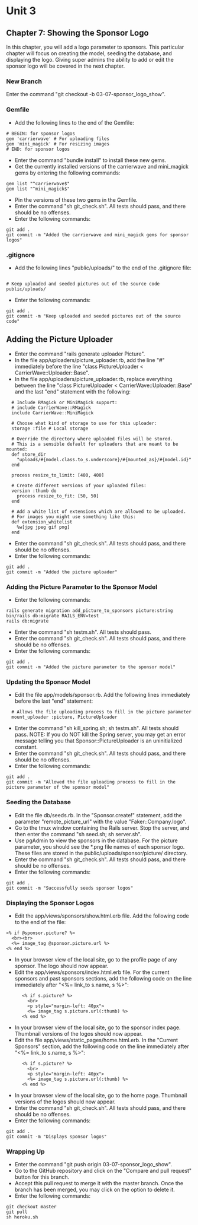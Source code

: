 # Unit 3
## Chapter 7: Showing the Sponsor Logo

In this chapter, you will add a logo parameter to sponsors.  This particular chapter will focus on creating the model, seeding the database, and displaying the logo.  Giving super admins the ability to add or edit the sponsor logo will be covered in the next chapter.

### New Branch
Enter the command "git checkout -b 03-07-sponsor_logo_show".

### Gemfile
* Add the following lines to the end of the Gemfile:
```
# BEGIN: for sponsor logos
gem 'carrierwave' # For uploading files
gem 'mini_magick' # For resizing images
# END: for sponsor logos
```
* Enter the command "bundle install" to install these new gems.
* Get the currently installed versions of the carrierwave and mini_magick gems by entering the following commands:
```
gem list "^carrierwave$"
gem list "^mini_magick$"
```
* Pin the versions of these two gems in the Gemfile.
* Enter the command "sh git_check.sh".  All tests should pass, and there should be no offenses.
* Enter the following commands:
```
git add .
git commit -m "Added the carrierwave and mini_magick gems for sponsor logos"
```

### .gitignore
* Add the following lines "public/uploads/" to the end of the .gitignore file:
```

# Keep uploaded and seeded pictures out of the source code
public/uploads/
```
* Enter the following commands:
```
git add .
git commit -m "Keep uploaded and seeded pictures out of the source code"
```

## Adding the Picture Uploader
* Enter the command "rails generate uploader Picture".
* In the file app/uploaders/picture_uploader.rb, add the line "#" immediately before the line "class PictureUploader < CarrierWave::Uploader::Base".
* In the file app/uploaders/picture_uploader.rb, replace everything between the line "class PictureUploader < CarrierWave::Uploader::Base" and the last "end" statement with the following:
```
  # Include RMagick or MiniMagick support:
  # include CarrierWave::RMagick
  include CarrierWave::MiniMagick

  # Choose what kind of storage to use for this uploader:
  storage :file # Local storage

  # Override the directory where uploaded files will be stored.
  # This is a sensible default for uploaders that are meant to be mounted:
  def store_dir
    "uploads/#{model.class.to_s.underscore}/#{mounted_as}/#{model.id}"
  end

  process resize_to_limit: [400, 400]

  # Create different versions of your uploaded files:
  version :thumb do
    process resize_to_fit: [50, 50]
  end

  # Add a white list of extensions which are allowed to be uploaded.
  # For images you might use something like this:
  def extension_whitelist
    %w[jpg jpeg gif png]
  end
```
* Enter the command "sh git_check.sh".  All tests should pass, and there should be no offenses.
* Enter the following commands:
```
git add .
git commit -m "Added the picture uploader"
```

### Adding the Picture Parameter to the Sponsor Model
* Enter the following commands:
```
rails generate migration add_picture_to_sponsors picture:string
bin/rails db:migrate RAILS_ENV=test
rails db:migrate

```
* Enter the command "sh testm.sh".  All tests should pass.
* Enter the command "sh git_check.sh".  All tests should pass, and there should be no offenses.
* Enter the following commands:
```
git add .
git commit -m "Added the picture parameter to the sponsor model"
```

### Updating the Sponsor Model
* Edit the file app/models/sponsor.rb.  Add the following lines immediately before the last "end" statement:
```
  # Allows the file uploading process to fill in the picture parameter
  mount_uploader :picture, PictureUploader
```
* Enter the command "sh kill_spring.sh; sh testm.sh".  All tests should pass.  NOTE: If you do NOT kill the Spring server, you may get an error message telling you that Sponsor::PictureUploader is an uninitialized constant.
* Enter the command "sh git_check.sh".  All tests should pass, and there should be no offenses.
* Enter the following commands:
```
git add .
git commit -m "Allowed the file uploading process to fill in the picture parameter of the sponsor model"
```

### Seeding the Database
* Edit the file db/seeds.rb.  In the "Sponsor.create!" statement, add the parameter "remote_picture_url" with the value "Faker::Company.logo".
* Go to the tmux window containing the Rails server.  Stop the server, and then enter the command "sh seed.sh; sh server.sh".
* Use pgAdmin to view the sponsors in the database.  For the picture parameter, you should see the *.png file names of each sponsor logo.  These files are stored in the public/uploads/sponsor/picture/ directory.
* Enter the command "sh git_check.sh".  All tests should pass, and there should be no offenses.
* Enter the following commands:
```
git add .
git commit -m "Successfully seeds sponsor logos"
```

### Displaying the Sponsor Logos
* Edit the app/views/sponsors/show.html.erb file.  Add the following code to the end of the file:
```
<% if @sponsor.picture? %>
  <br><br>
  <%= image_tag @sponsor.picture.url %>
<% end %>
```
* In your browser view of the local site, go to the profile page of any sponsor.  The logo should now appear.
* Edit the app/views/sponsors/index.html.erb file.  For the current sponsors and past sponsors sections, add the following code on the line immediately after "<%= link_to s.name, s %>":
```
      <% if s.picture? %>
        <br>
        <p style="margin-left: 40px">
        <%= image_tag s.picture.url(:thumb) %>
      <% end %>
```
* In your browser view of the local site, go to the sponsor index page.  Thumbnail versions of the logos should now appear.
* Edit the file app/views/static_pages/home.html.erb.  In the "Current Sponsors" section,  add the following code on the line immediately after "<%= link_to s.name, s %>":
```
      <% if s.picture? %>
        <br>
        <p style="margin-left: 40px">
        <%= image_tag s.picture.url(:thumb) %>
      <% end %>
```
* In your browser view of the local site, go to the home page.  Thumbnail versions of the logos should now appear.
* Enter the command "sh git_check.sh".  All tests should pass, and there should be no offenses.
* Enter the following commands:
```
git add .
git commit -m "Displays sponsor logos"
```

### Wrapping Up
* Enter the command "git push origin 03-07-sponsor_logo_show".
* Go to the GitHub repository and click on the "Compare and pull request" button for this branch.
* Accept this pull request to merge it with the master branch.  Once the branch has been merged, you may click on the option to delete it.
* Enter the following commands:
```
git checkout master
git pull
sh heroku.sh
